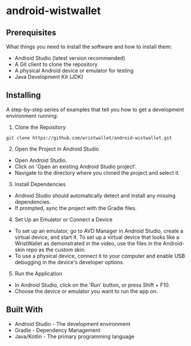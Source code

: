 # android-wistwallet

## Prerequisites
What things you need to install the software and how to install them:

- Android Studio (latest version recommended)
- A Git client to clone the repository
- A physical Android device or emulator for testing
- Java Development Kit (JDK)

## Installing
A step-by-step series of examples that tell you how to get a development environment running:

1. Clone the Repository

```
git clone https://github.com/wristwallet/android-wistwallet.git
```

2. Open the Project in Android Studio

* Open Android Studio.
* Click on 'Open an existing Android Studio project'.
* Navigate to the directory where you cloned the project and select it.
  
3. Install Dependencies

* Android Studio should automatically detect and install any missing dependencies.
* If prompted, sync the project with the Gradle files.
  
4. Set Up an Emulator or Connect a Device

* To set up an emulator, go to AVD Manager in Android Studio, create a virtual device, and start it.  To set up a virtual device that looks like a WristWallet as demonstrated in the video, use the files in the Android-skin repo as the custom skin. 
* To use a physical device, connect it to your computer and enable USB debugging in the device's developer options.

5. Run the Application

* In Android Studio, click on the 'Run' button, or press Shift + F10.
* Choose the device or emulator you want to run the app on.

## Built With

* Android Studio - The development environment
* Gradle - Dependency Management
* Java/Kotlin - The primary programming language

